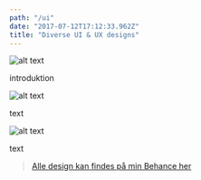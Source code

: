 ```yaml
---
path: "/ui"
date: "2017-07-12T17:12:33.962Z"
title: "Diverse UI & UX designs"
---
```


![alt text][UI]

[UI]: https://images.pexels.com/photos/196645/pexels-photo-196645.jpeg?w=1260&h=750&auto=compress&cs=tinysrgb "UI Challenge"

introduktion

![alt text][kitkat]

[kitkat]: https://mir-s3-cdn-cf.behance.net/project_modules/max_1200/b17d5661113341.5a63fb21a7c3f.png "Kitkat Website Mockup"

text

![alt text][yamaha]

[yamaha]: https://mir-s3-cdn-cf.behance.net/project_modules/1400/58e43d61141379.5a65217ea09dd.png "Yamaha Mobile Mockup"

text

> [Alle design kan findes på min Behance her](https://www.behance.net/chrisecker3eab)
